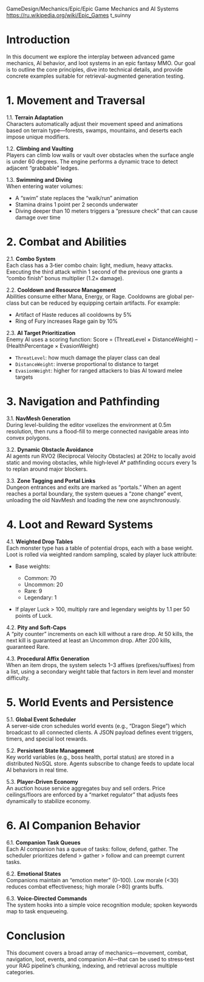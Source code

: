 GameDesign/Mechanics/Epic/Epic Game Mechanics and AI Systems
https://ru.wikipedia.org/wiki/Epic_Games
t_suinny

# Introduction

In this document we explore the interplay between advanced game mechanics, AI behavior, and loot systems in an epic fantasy MMO. Our goal is to outline the core principles, dive into technical details, and provide concrete examples suitable for retrieval-augmented generation testing.

# 1. Movement and Traversal

1.1. **Terrain Adaptation**  
Characters automatically adjust their movement speed and animations based on terrain type—forests, swamps, mountains, and deserts each impose unique modifiers.

1.2. **Climbing and Vaulting**  
Players can climb low walls or vault over obstacles when the surface angle is under 60 degrees. The engine performs a dynamic trace to detect adjacent “grabbable” ledges.

1.3. **Swimming and Diving**  
When entering water volumes:  
- A “swim” state replaces the “walk/run” animation  
- Stamina drains 1 point per 2 seconds underwater  
- Diving deeper than 10 meters triggers a “pressure check” that can cause damage over time

# 2. Combat and Abilities

2.1. **Combo System**  
Each class has a 3‑tier combo chain: light, medium, heavy attacks. Executing the third attack within 1 second of the previous one grants a “combo finish” bonus multiplier (1.2× damage).

2.2. **Cooldown and Resource Management**  
Abilities consume either Mana, Energy, or Rage. Cooldowns are global per-class but can be reduced by equipping certain artifacts. For example:  
- Artifact of Haste reduces all cooldowns by 5%  
- Ring of Fury increases Rage gain by 10%

2.3. **AI Target Prioritization**  
Enemy AI uses a scoring function: 
Score = (ThreatLevel × DistanceWeight) – (HealthPercentage × EvasionWeight)

- `ThreatLevel`: how much damage the player class can deal  
- `DistanceWeight`: inverse proportional to distance to target  
- `EvasionWeight`: higher for ranged attackers to bias AI toward melee targets

# 3. Navigation and Pathfinding

3.1. **NavMesh Generation**  
During level-building the editor voxelizes the environment at 0.5m resolution, then runs a flood-fill to merge connected navigable areas into convex polygons.

3.2. **Dynamic Obstacle Avoidance**  
AI agents run RVO2 (Reciprocal Velocity Obstacles) at 20Hz to locally avoid static and moving obstacles, while high‑level A* pathfinding occurs every 1s to replan around major blockers.

3.3. **Zone Tagging and Portal Links**  
Dungeon entrances and exits are marked as “portals.” When an agent reaches a portal boundary, the system queues a “zone change” event, unloading the old NavMesh and loading the new one asynchronously.

# 4. Loot and Reward Systems

4.1. **Weighted Drop Tables**  
Each monster type has a table of potential drops, each with a base weight. Loot is rolled via weighted random sampling, scaled by player luck attribute:

- Base weights:  
  - Common: 70  
  - Uncommon: 20  
  - Rare: 9  
  - Legendary: 1

- If player Luck > 100, multiply rare and legendary weights by 1.1 per 50 points of Luck.

4.2. **Pity and Soft‑Caps**  
A “pity counter” increments on each kill without a rare drop. At 50 kills, the next kill is guaranteed at least an Uncommon drop. After 200 kills, guaranteed Rare.

4.3. **Procedural Affix Generation**  
When an item drops, the system selects 1–3 affixes (prefixes/suffixes) from a list, using a secondary weight table that factors in item level and monster difficulty.

# 5. World Events and Persistence

5.1. **Global Event Scheduler**  
A server‑side cron schedules world events (e.g., “Dragon Siege”) which broadcast to all connected clients. A JSON payload defines event triggers, timers, and special loot rewards.

5.2. **Persistent State Management**  
Key world variables (e.g., boss health, portal status) are stored in a distributed NoSQL store. Agents subscribe to change feeds to update local AI behaviors in real time.

5.3. **Player‑Driven Economy**  
An auction house service aggregates buy and sell orders. Price ceilings/floors are enforced by a “market regulator” that adjusts fees dynamically to stabilize economy.

# 6. AI Companion Behavior

6.1. **Companion Task Queues**  
Each AI companion has a queue of tasks: follow, defend, gather. The scheduler prioritizes defend > gather > follow and can preempt current tasks.

6.2. **Emotional States**  
Companions maintain an “emotion meter” (0–100). Low morale (<30) reduces combat effectiveness; high morale (>80) grants buffs.

6.3. **Voice‐Directed Commands**  
The system hooks into a simple voice recognition module; spoken keywords map to task enqueueing.

# Conclusion

This document covers a broad array of mechanics—movement, combat, navigation, loot, events, and companion AI—that can be used to stress‑test your RAG pipeline’s chunking, indexing, and retrieval across multiple categories.  
